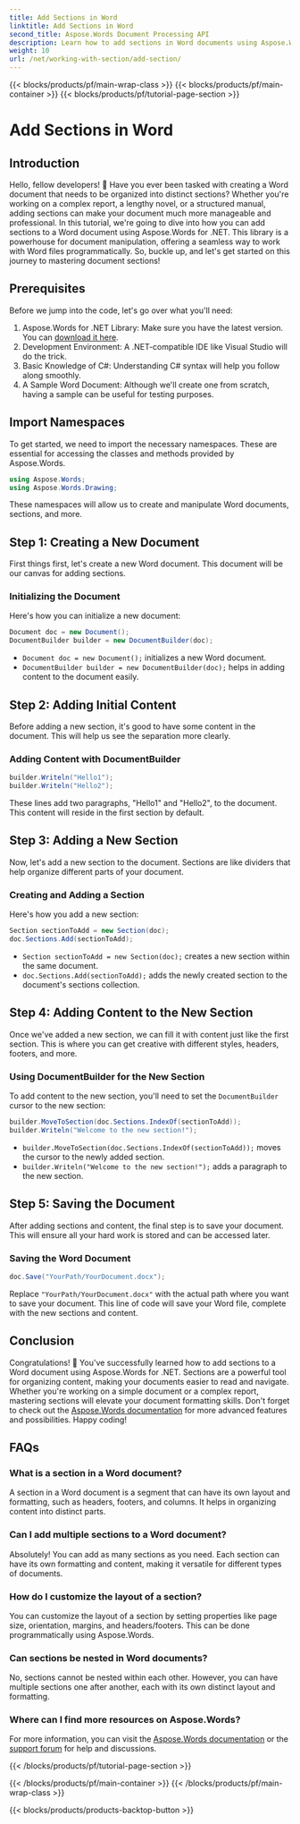 ```yaml
---
title: Add Sections in Word
linktitle: Add Sections in Word
second_title: Aspose.Words Document Processing API
description: Learn how to add sections in Word documents using Aspose.Words for .NET. This guide covers everything from creating a document to adding and managing sections.
weight: 10
url: /net/working-with-section/add-section/
---
```


{{< blocks/products/pf/main-wrap-class >}}
{{< blocks/products/pf/main-container >}}
{{< blocks/products/pf/tutorial-page-section >}}

# Add Sections in Word


## Introduction

Hello, fellow developers! 👋 Have you ever been tasked with creating a Word document that needs to be organized into distinct sections? Whether you're working on a complex report, a lengthy novel, or a structured manual, adding sections can make your document much more manageable and professional. In this tutorial, we're going to dive into how you can add sections to a Word document using Aspose.Words for .NET. This library is a powerhouse for document manipulation, offering a seamless way to work with Word files programmatically. So, buckle up, and let's get started on this journey to mastering document sections!

## Prerequisites

Before we jump into the code, let's go over what you'll need:

1. Aspose.Words for .NET Library: Make sure you have the latest version. You can [download it here](https://releases.aspose.com/words/net/).
2. Development Environment: A .NET-compatible IDE like Visual Studio will do the trick.
3. Basic Knowledge of C#: Understanding C# syntax will help you follow along smoothly.
4. A Sample Word Document: Although we'll create one from scratch, having a sample can be useful for testing purposes.

## Import Namespaces

To get started, we need to import the necessary namespaces. These are essential for accessing the classes and methods provided by Aspose.Words.

```csharp
using Aspose.Words;
using Aspose.Words.Drawing;
```

These namespaces will allow us to create and manipulate Word documents, sections, and more.

## Step 1: Creating a New Document

First things first, let's create a new Word document. This document will be our canvas for adding sections.

### Initializing the Document

Here's how you can initialize a new document:

```csharp
Document doc = new Document();
DocumentBuilder builder = new DocumentBuilder(doc);
```

- `Document doc = new Document();` initializes a new Word document.
- `DocumentBuilder builder = new DocumentBuilder(doc);` helps in adding content to the document easily.

## Step 2: Adding Initial Content

Before adding a new section, it's good to have some content in the document. This will help us see the separation more clearly.

### Adding Content with DocumentBuilder

```csharp
builder.Writeln("Hello1");
builder.Writeln("Hello2");
```

These lines add two paragraphs, "Hello1" and "Hello2", to the document. This content will reside in the first section by default.

## Step 3: Adding a New Section

Now, let's add a new section to the document. Sections are like dividers that help organize different parts of your document.

### Creating and Adding a Section

Here's how you add a new section:

```csharp
Section sectionToAdd = new Section(doc);
doc.Sections.Add(sectionToAdd);
```

- `Section sectionToAdd = new Section(doc);` creates a new section within the same document.
- `doc.Sections.Add(sectionToAdd);` adds the newly created section to the document's sections collection.

## Step 4: Adding Content to the New Section

Once we've added a new section, we can fill it with content just like the first section. This is where you can get creative with different styles, headers, footers, and more.

### Using DocumentBuilder for the New Section

To add content to the new section, you'll need to set the `DocumentBuilder` cursor to the new section:

```csharp
builder.MoveToSection(doc.Sections.IndexOf(sectionToAdd));
builder.Writeln("Welcome to the new section!");
```

- `builder.MoveToSection(doc.Sections.IndexOf(sectionToAdd));` moves the cursor to the newly added section.
- `builder.Writeln("Welcome to the new section!");` adds a paragraph to the new section.

## Step 5: Saving the Document

After adding sections and content, the final step is to save your document. This will ensure all your hard work is stored and can be accessed later.

### Saving the Word Document

```csharp
doc.Save("YourPath/YourDocument.docx");
```

Replace `"YourPath/YourDocument.docx"` with the actual path where you want to save your document. This line of code will save your Word file, complete with the new sections and content.

## Conclusion

Congratulations! 🎉 You've successfully learned how to add sections to a Word document using Aspose.Words for .NET. Sections are a powerful tool for organizing content, making your documents easier to read and navigate. Whether you're working on a simple document or a complex report, mastering sections will elevate your document formatting skills. Don't forget to check out the [Aspose.Words documentation](https://reference.aspose.com/words/net/) for more advanced features and possibilities. Happy coding!

## FAQs

### What is a section in a Word document?

A section in a Word document is a segment that can have its own layout and formatting, such as headers, footers, and columns. It helps in organizing content into distinct parts.

### Can I add multiple sections to a Word document?

Absolutely! You can add as many sections as you need. Each section can have its own formatting and content, making it versatile for different types of documents.

### How do I customize the layout of a section?

You can customize the layout of a section by setting properties like page size, orientation, margins, and headers/footers. This can be done programmatically using Aspose.Words.

### Can sections be nested in Word documents?

No, sections cannot be nested within each other. However, you can have multiple sections one after another, each with its own distinct layout and formatting.

### Where can I find more resources on Aspose.Words?

For more information, you can visit the [Aspose.Words documentation](https://reference.aspose.com/words/net/) or the [support forum](https://forum.aspose.com/c/words/8) for help and discussions.

{{< /blocks/products/pf/tutorial-page-section >}}

{{< /blocks/products/pf/main-container >}}
{{< /blocks/products/pf/main-wrap-class >}}

{{< blocks/products/products-backtop-button >}}
